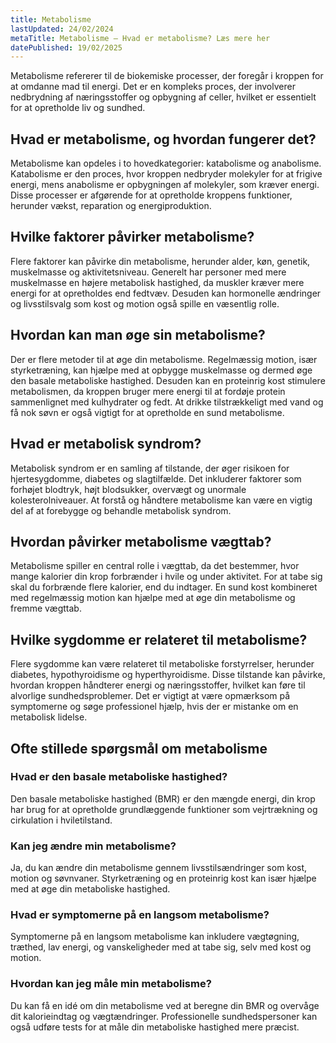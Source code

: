 ```yaml
---
title: Metabolisme
lastUpdated: 24/02/2024
metaTitle: Metabolisme – Hvad er metabolisme? Læs mere her
datePublished: 19/02/2025
---
```


Metabolisme refererer til de biokemiske processer, der foregår i kroppen for at omdanne mad til energi. Det er en kompleks proces, der involverer nedbrydning af næringsstoffer og opbygning af celler, hvilket er essentielt for at opretholde liv og sundhed.

## Hvad er metabolisme, og hvordan fungerer det?

Metabolisme kan opdeles i to hovedkategorier: katabolisme og anabolisme. Katabolisme er den proces, hvor kroppen nedbryder molekyler for at frigive energi, mens anabolisme er opbygningen af molekyler, som kræver energi. Disse processer er afgørende for at opretholde kroppens funktioner, herunder vækst, reparation og energiproduktion.

## Hvilke faktorer påvirker metabolisme?

Flere faktorer kan påvirke din metabolisme, herunder alder, køn, genetik, muskelmasse og aktivitetsniveau. Generelt har personer med mere muskelmasse en højere metabolisk hastighed, da muskler kræver mere energi for at opretholdes end fedtvæv. Desuden kan hormonelle ændringer og livsstilsvalg som kost og motion også spille en væsentlig rolle.

## Hvordan kan man øge sin metabolisme?

Der er flere metoder til at øge din metabolisme. Regelmæssig motion, især styrketræning, kan hjælpe med at opbygge muskelmasse og dermed øge den basale metaboliske hastighed. Desuden kan en proteinrig kost stimulere metabolismen, da kroppen bruger mere energi til at fordøje protein sammenlignet med kulhydrater og fedt. At drikke tilstrækkeligt med vand og få nok søvn er også vigtigt for at opretholde en sund metabolisme.

## Hvad er metabolisk syndrom?

Metabolisk syndrom er en samling af tilstande, der øger risikoen for hjertesygdomme, diabetes og slagtilfælde. Det inkluderer faktorer som forhøjet blodtryk, højt blodsukker, overvægt og unormale kolesterolniveauer. At forstå og håndtere metabolisme kan være en vigtig del af at forebygge og behandle metabolisk syndrom.

## Hvordan påvirker metabolisme vægttab?

Metabolisme spiller en central rolle i vægttab, da det bestemmer, hvor mange kalorier din krop forbrænder i hvile og under aktivitet. For at tabe sig skal du forbrænde flere kalorier, end du indtager. En sund kost kombineret med regelmæssig motion kan hjælpe med at øge din metabolisme og fremme vægttab.

## Hvilke sygdomme er relateret til metabolisme?

Flere sygdomme kan være relateret til metaboliske forstyrrelser, herunder diabetes, hypothyroidisme og hyperthyroidisme. Disse tilstande kan påvirke, hvordan kroppen håndterer energi og næringsstoffer, hvilket kan føre til alvorlige sundhedsproblemer. Det er vigtigt at være opmærksom på symptomerne og søge professionel hjælp, hvis der er mistanke om en metabolisk lidelse.

## Ofte stillede spørgsmål om metabolisme

### Hvad er den basale metaboliske hastighed?

Den basale metaboliske hastighed (BMR) er den mængde energi, din krop har brug for at opretholde grundlæggende funktioner som vejrtrækning og cirkulation i hviletilstand.

### Kan jeg ændre min metabolisme?

Ja, du kan ændre din metabolisme gennem livsstilsændringer som kost, motion og søvnvaner. Styrketræning og en proteinrig kost kan især hjælpe med at øge din metaboliske hastighed.

### Hvad er symptomerne på en langsom metabolisme?

Symptomerne på en langsom metabolisme kan inkludere vægtøgning, træthed, lav energi, og vanskeligheder med at tabe sig, selv med kost og motion.

### Hvordan kan jeg måle min metabolisme?

Du kan få en idé om din metabolisme ved at beregne din BMR og overvåge dit kalorieindtag og vægtændringer. Professionelle sundhedspersoner kan også udføre tests for at måle din metaboliske hastighed mere præcist.
